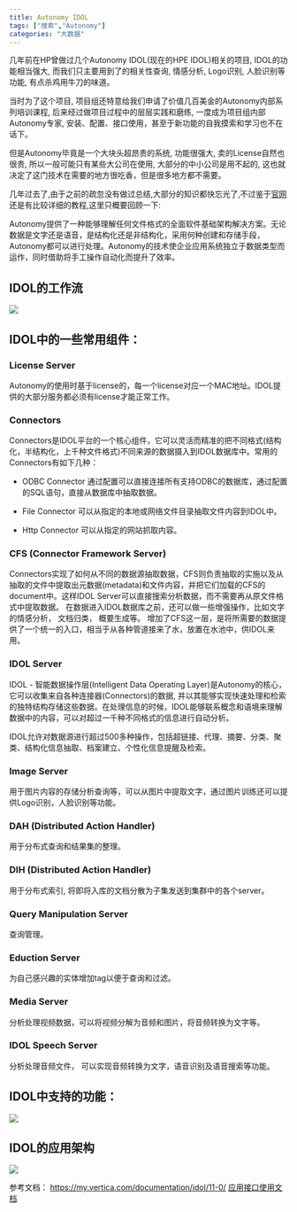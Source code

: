 ```yaml
---
title: Autonomy IDOL
tags: ["搜索","Autonomy"]
categories: "大数据"
---
```

几年前在HP曾做过几个Autonomy IDOL(现在的HPE IDOL)相关的项目, IDOL的功能相当强大, 而我们只主要用到了的相关性查询, 情感分析, Logo识别, 人脸识别等功能, 有点杀鸡用牛刀的味道。

当时为了这个项目, 项目组还特意给我们申请了价值几百美金的Autonomy内部系列培训课程, 后来经过做项目过程中的层层实践和磨练, 一度成为项目组内部Autonomy专家, 安装、配置、接口使用，甚至于新功能的自我摸索和学习也不在话下。

但是Autonomy毕竟是一个大块头超昂贵的系统, 功能很强大, 卖的License自然也很贵, 所以一般可能只有某些大公司在使用, 大部分的中小公司是用不起的, 这也就决定了这门技术在需要的地方很吃香，但是很多地方都不需要。

几年过去了,由于之前的疏忽没有做过总结,大部分的知识都快忘光了,不过鉴于[官网](https://my.vertica.com/documentation/idol/11-0/)还是有比较详细的教程,这里只概要回顾一下:

Autonomy提供了一种能够理解任何文件格式的全面软件基础架构解决方案。无论数据是文字还是语音，是结构化还是非结构化，采用何种创建和存储手段，Autonomy都可以进行处理。Autonomy的技术使企业应用系统独立于数据类型而运作，同时借助将手工操作自动化而提升了效率。

## IDOL的工作流
![](https://my.vertica.com/docs/IDOL/Servers/IDOLServer/11.0/Guides/html/English/expert/Content/IDOLExpert/Images/IDOLArchitecture.png)


## IDOL中的一些常用组件：
### License Server
Autonomy的使用时基于license的，每一个license对应一个MAC地址。IDOL提供的大部分服务都必须有license才能正常工作。

### Connectors
Connectors是IDOL平台的一个核心组件，它可以灵活而精准的把不同格式(结构化，半结构化，上千种文件格式)不同来源的数据摄入到IDOL数据库中。常用的Connectors有如下几种：
* ODBC Connector
通过配置可以直接连接所有支持ODBC的数据库，通过配置的SQL语句，直接从数据库中抽取数据。

* File Connector
可以从指定的本地或网络文件目录抽取文件内容到IDOL中。

* Http Connector
可以从指定的网站抓取内容。

### CFS (Connector Framework Server)
Connectors实现了如何从不同的数据源抽取数据，CFS则负责抽取的实施以及从抽取的文件中提取出元数据(metadata)和文件内容，并把它们加载的CFS的document中。这样IDOL Server可以直接搜索分析数据，而不需要再从原文件格式中提取数据。
在数据进入IDOL数据库之前，还可以做一些增强操作，比如文字的情感分析， 文档归类， 概要生成等。
增加了CFS这一层，是将所需要的数据提供了一个统一的入口，相当于从各种管道接来了水，放置在水池中，供IDOL来用。

### IDOL Server
IDOL - 智能数据操作层(Intelligent Data Operating Layer)是Autonomy的核心，它可以收集来自各种连接器(Connectors)的数据, 并以其能够实现快速处理和检索的独特结构存储这些数据。在处理信息的时候，IDOL能够联系概念和语境来理解数据中的内容，可以对超过一千种不同格式的信息进行自动分析。

IDOL允许对数据源进行超过500多种操作，包括超链接、代理、摘要、分类、聚类、结构化信息抽取、档案建立、个性化信息提醒及检索。

### Image Server
用于图片内容的存储分析查询等，可以从图片中提取文字，通过图片训练还可以提供Logo识别，人脸识别等功能。

### DAH (Distributed Action Handler)
用于分布式查询和结果集的整理。

### DIH (Distributed Action Handler)
用于分布式索引, 将即将入库的文档分散为子集发送到集群中的各个server。


### Query Manipulation Server
查询管理。

### Eduction Server
为自己感兴趣的实体增加tag以便于查询和过滤。

### Media Server
分析处理视频数据，可以将视频分解为音频和图片，将音频转换为文字等。

### IDOL Speech Server
分析处理音频文件， 可以实现音频转换为文字，语音识别及语音搜索等功能。

## IDOL中支持的功能：
![](https://my.vertica.com/docs/IDOL/Servers/IDOLServer/11.0/Guides/html/English/expert/Content/FunctionalityView.png)

## IDOL的应用架构
![](http://blogs.forrester.com/f/b/users/LOWENS/autonomy.jpg)

参考文档： https://my.vertica.com/documentation/idol/11-0/
[应用接口使用文档](https://my.vertica.com/docs/IDOL/Interfaces/ACIAPI/11.0/Guides/pdf/English/ACIAPI_11.0_Programming_en.pdf)


